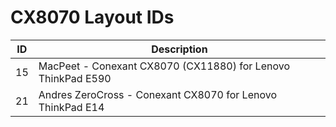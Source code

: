 # CX8070 Layout IDs

| ID | Description |
|---|---|
| 15 | MacPeet - Conexant CX8070 (CX11880) for Lenovo ThinkPad E590 |
| 21 | Andres ZeroCross - Conexant CX8070 for Lenovo ThinkPad E14 |
